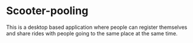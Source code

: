 # Scooter-pooling
This is a desktop based application where people can register themselves and share rides with people going to the same place at the same time.
